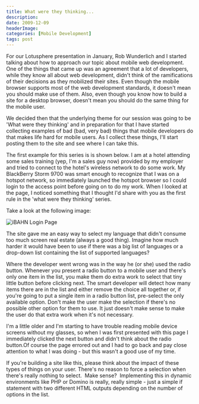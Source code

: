```yaml
---
title: What were they thinking...
description: 
date: 2009-12-09
headerImage: 
categories: [Mobile Development]
tags: post
---
```


For our Lotusphere presentation in January, Rob Wunderlich and I started talking about how to approach our topic about mobile web development. One of the things that came up was an agreement that a lot of developers, while they know all about web development, didn't think of the ramifications of their decisions as they mobilized their sites. Even though the mobile browser supports most of the web development standards, it doesn't mean you should make use of them. Also, even though you know how to build a site for a desktop browser, doesn't mean you should do the same thing for the mobile user.

We decided then that the underlying theme for our session was going to be 'What were they thinking' and in preparation for that I have started collecting examples of bad (bad, very bad) things that mobile developers do that makes life hard for mobile users. As I collect these things, I'll start posting them to the site and see where I can take this.

The first example for this series is is shown below. I am at a hotel attending some sales training (yep, I'm a sales guy now) provided by my employer and tried to connect to the hotel's wireless network to do some work. My BlackBerry Storm 9700 was smart enough to recognize that I was on a hotspot network, so immediately launched the hotspot browser so I could login to the access point before going on to do my work. When I looked at the page, I noticed something that I thought I'd share with you as the first rule in the 'what were they thinking' series.

Take a look at the following image:

![iBAHN Login Page](images/stories/screenshot-dec0809-123242p.jpg "iBAHN Login Page")

The site gave me an easy way to select my language that didn't consume too much screen real estate (always a good thing). Imagine how much harder it would have been to use if there was a big list of languages or a drop-down list containing the list of supported languages?

Where the developer went wrong was in the way he (or she) used the radio button. Whenever you present a radio button to a mobile user and there's only one item in the list, you make them do extra work to select that tiny little button before clicking next. The smart developer will detect how many items there are in the list and either remove the choice all together or, if you're going to put a single item in a radio button list, pre-select the only available option. Don't make the user make the selection if there's no possible other option for them to use. It just doesn't make sense to make the user do that extra work when it's not necessary. 

I'm a little older and I'm starting to have trouble reading mobile device screens without my glasses, so when I was first presented with this page I immediately clicked the next button and didn't think about the radio button.Of course the page errored out and I had to go back and pay close attention to what I was doing - but this wasn't a good use of my time.

If you're building a site like this, please think about the impact of these types of things on your user. There's no reason to force a selection when there's really nothing to select.  Make sense?  Implementing this in dynamic environments like PHP or Domino is really, really simple - just a simple if statement with two different HTML outputs depending on the number of options in the list.